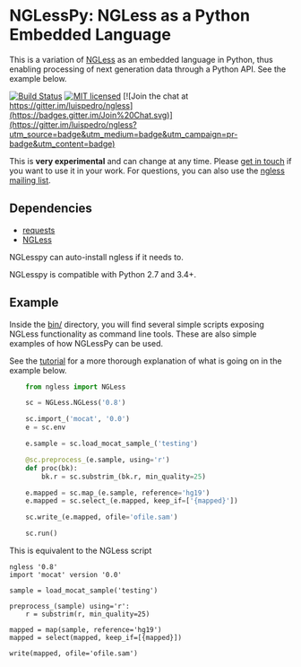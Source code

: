 # NGLessPy: NGLess as a Python Embedded Language

This is a variation of [NGLess](http://ngless.embl.de) as an embedded language
in Python, thus enabling processing of next generation data through a Python
API. See the example below.

[![Build Status](https://travis-ci.org/luispedro/nglesspy.svg?branch=master)](https://travis-ci.org/luispedro/nglesspy)
[![MIT licensed](https://img.shields.io/badge/license-MIT-blue.svg)](https://raw.githubusercontent.com/hyperium/hyper/master/LICENSE)
[![Join the chat at https://gitter.im/luispedro/ngless](https://badges.gitter.im/Join%20Chat.svg)](https://gitter.im/luispedro/ngless?utm_source=badge&utm_medium=badge&utm_campaign=pr-badge&utm_content=badge)

This is **very experimental** and can change at any time. Please [get in
touch](mailto:coelho@embl.de) if you want to use it in your work. For
questions, you can also use the [ngless mailing
list](https://groups.google.com/forum/#!forum/ngless).

## Dependencies

- [requests](http://docs.python-requests.org/)
- [NGLess](http://ngless.embl.de)

NGLesspy can auto-install ngless if it needs to.

NGLesspy is compatible with Python 2.7 and 3.4+.

## Example


Inside the [bin/](https://github.com/luispedro/nglesspy/tree/master/bin)
directory, you will find several simple scripts exposing NGLess functionality
as command line tools. These are also simple examples of how NGLessPy can be
used.

See the [tutorial](http://ngless.embl.de/nglesspy.html) for a more thorough
explanation of what is going on in the example below.

```python
    from ngless import NGLess

    sc = NGLess.NGLess('0.8')

    sc.import_('mocat', '0.0')
    e = sc.env

    e.sample = sc.load_mocat_sample_('testing')

    @sc.preprocess_(e.sample, using='r')
    def proc(bk):
        bk.r = sc.substrim_(bk.r, min_quality=25)

    e.mapped = sc.map_(e.sample, reference='hg19')
    e.mapped = sc.select_(e.mapped, keep_if=['{mapped}'])

    sc.write_(e.mapped, ofile='ofile.sam')

    sc.run()
```

This is equivalent to the NGLess script


    ngless '0.8'
    import 'mocat' version '0.0'

    sample = load_mocat_sample('testing')

    preprocess_(sample) using='r':
        r = substrim(r, min_quality=25)

    mapped = map(sample, reference='hg19')
    mapped = select(mapped, keep_if=[{mapped}])

    write(mapped, ofile='ofile.sam')

